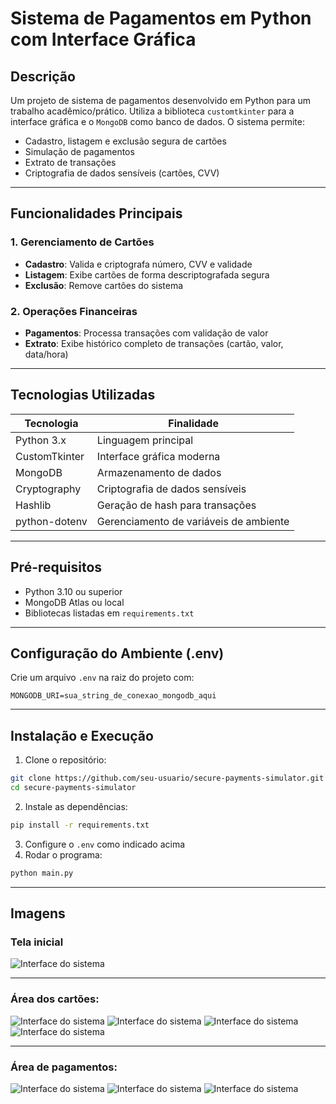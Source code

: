 # Sistema de Pagamentos em Python com Interface Gráfica

## Descrição

Um projeto de sistema de pagamentos desenvolvido em Python para um trabalho acadêmico/prático. Utiliza a biblioteca `customtkinter` para a interface gráfica e o  `MongoDB`  como banco de dados. O sistema permite:

- Cadastro, listagem e exclusão segura de cartões
- Simulação de pagamentos
- Extrato de transações
- Criptografia de dados sensíveis (cartões, CVV)

---

## Funcionalidades Principais

### 1. Gerenciamento de Cartões
- **Cadastro**: Valida e criptografa número, CVV e validade
- **Listagem**: Exibe cartões de forma descriptografada segura
- **Exclusão**: Remove cartões do sistema

### 2. Operações Financeiras
- **Pagamentos**: Processa transações com validação de valor
- **Extrato**: Exibe histórico completo de transações (cartão, valor, data/hora)

---

## Tecnologias Utilizadas

| Tecnologia | Finalidade |
|------------|------------|
| Python 3.x | Linguagem principal |
| CustomTkinter | Interface gráfica moderna |
| MongoDB | Armazenamento de dados |
| Cryptography | Criptografia de dados sensíveis |
| Hashlib | Geração de hash para transações |
| python-dotenv | Gerenciamento de variáveis de ambiente |

---

## Pré-requisitos

- Python 3.10 ou superior
- MongoDB Atlas ou local
- Bibliotecas listadas em `requirements.txt`

---

## Configuração do Ambiente (.env)

Crie um arquivo `.env` na raiz do projeto com:

```env
MONGODB_URI=sua_string_de_conexao_mongodb_aqui
```

---

## Instalação e Execução

1. Clone o repositório:
```bash
git clone https://github.com/seu-usuario/secure-payments-simulator.git
cd secure-payments-simulator
```
2. Instale as dependências:
```bash
pip install -r requirements.txt
```
3. Configure o `.env` como indicado acima
4. Rodar o programa:
```bash
python main.py
```

---

## Imagens

### Tela inicial
![Interface do sistema](https://github.com/vitorkloy/secure-payments-simulator/blob/main/images/inicio.png)

---

### Área dos cartões:
![Interface do sistema](https://github.com/vitorkloy/secure-payments-simulator/blob/main/images/frame_cartoes.png)
![Interface do sistema](https://github.com/vitorkloy/secure-payments-simulator/blob/main/images/cadastrar_cartao.png)
![Interface do sistema](https://github.com/vitorkloy/secure-payments-simulator/blob/main/images/listar_cartoes.png)
![Interface do sistema](https://github.com/vitorkloy/secure-payments-simulator/blob/main/images/deletar_cartao.png)

---

### Área de pagamentos:
![Interface do sistema](https://github.com/vitorkloy/secure-payments-simulator/blob/main/images/frame_pagamentos.png)
![Interface do sistema](https://github.com/vitorkloy/secure-payments-simulator/blob/main/images/fazer_pagamento.png)
![Interface do sistema](https://github.com/vitorkloy/secure-payments-simulator/blob/main/images/listar_pagamentos.png)